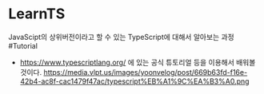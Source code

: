 # LearnTS
JavaScipt의 상위버전이라고 할 수 있는 TypeScript에 대해서 알아보는 과정
#Tutorial
- https://www.typescriptlang.org/ 에 있는 공식 튜토리얼 등을 이용해서 배워볼 것이다.
https://media.vlpt.us/images/yoonvelog/post/669b63fd-f16e-42b4-ac8f-cac1479f47ac/typescript%EB%A1%9C%EA%B3%A0.png
